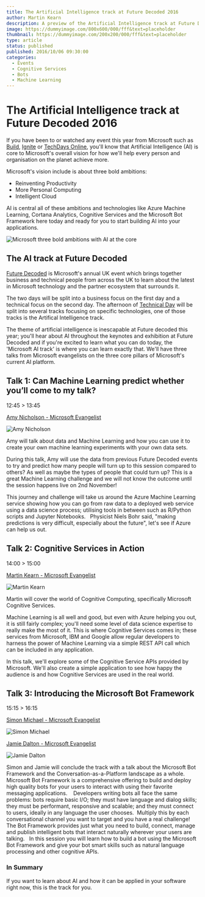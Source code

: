 ```yaml
---
title: The Artificial Intelligence track at Future Decoded 2016
author: Martin Kearn
description: A preview of the Artificial Intelligence track at Future Decoded 2016.
image: https://dummyimage.com/800x600/000/fff&text=placeholder
thumbnail: https://dummyimage.com/200x200/000/fff&text=placeholder
type: article
status: published
published: 2016/10/06 09:30:00
categories: 
  - Events
  - Cognitive Services
  - Bots
  - Machine Learning
---
```


# The Artificial Intelligence track at Future Decoded 2016

If you have been to or watched any event this year from Microsoft such as [Build](http://build.microsoft.com/), [Ignite](http://build.microsoft.com/) or [TechDays Online](https://msdn.microsoft.com/en-gb/mt706491.aspx), you'll know that Artificial Intelligence (AI) is core to Microsoft's overall vision for how we'll help every person and organisation on the planet achieve more. 

Microsoft's vision include is about three bold ambitions:
* Reinventing Productivity
* More Personal Computing
* Intelligent Cloud

AI is central all of these ambitions and technologies like Azure Machine Learning, Cortana Analytics, Cognitive Services and the Microsoft Bot Framework here today and ready for you to start building AI into your applications.

![Microsoft three bold ambitions with AI at the core](https://raw.githubusercontent.com/martinkearn/Content/master/Blogs/Images/3%20Bold%20Ambitions.JPG)

## The AI track at Future Decoded
[Future Decoded](https://futuredecoded.microsoft.com) is Microsoft's annual UK event which brings together business and technical people from across the UK to learn about the latest in Microsoft technology and the partner ecosystem that surrounds it.

The two days will be split into a business focus on the first day and a technical focus on the second day. The afternoon of [Technical Day](https://futuredecoded.microsoft.com/technical-day/) will be split into several tracks focusing on specific technologies, one of those tracks is the Artifical Intelligence track.

The theme of artificial intelligence is inescapable at Future decoded this year; you'll hear about AI throughout the keynotes and exhibition at Future Decoded and if you're excited to learn what you can do today, the 'Microsoft AI track' is where you can learn exactly that. We'll have three talks from Microsoft evangelists on the three core pillars of Microsoft's current AI platform.

## Talk 1: Can Machine Learning predict whether you’ll come to my talk?
12:45 > 13:45

[Amy Nicholson - Microsoft Evangelist](http://amykatenicho.azurewebsites.net)

![Amy Nicholson](https://github.com/martinkearn/Content/blob/master/Blogs/Images/AmyNicholson.jpg?raw=true)

Amy will talk about data and Machine Learning and how you can use it to create your own machine learning experiments with your own data sets. 

During this talk, Amy will use the data from previous Future Decoded events to try and predict how many people will turn up to this session compared to others? As well as maybe the types of people that could turn up? This is a great Machine Learning challenge and we will not know the outcome until the session happens live on 2nd November!

This journey and challenge will take us around the Azure Machine Learning service showing how you can go from raw data to a deployed web service using a data science process; utilising tools in between such as R/Python scripts and Jupyter Notebooks. 
 
Physicist Niels Bohr said, "making predictions is very difficult, especially about the future", let's see if Azure can help us out.

## Talk 2: Cognitive Services in Action
14:00 > 15:00

[Martin Kearn - Microsoft Evangelist](http://martink.me)

![Martin Kearn](https://github.com/martinkearn/Content/blob/master/Blogs/Images/MartinKearn.jpg?raw=true)

Martin will cover the world of Cognitive Computing, specifically Microsoft Cognitive Services. 

Machine Learning is all well and good, but even with Azure helping you out, it is still fairly complex; you'll need some level of data science expertise to really make the most of it. This is where Cognitive Services comes in; these services from Microsoft, IBM and Google allow regular developers to harness the power of Machine Learning via a simple REST API call which can be included in any application. 

In this talk, we'll explore some of the Cognitive Service APIs provided by Microsoft. We'll also create a simple application to see how happy the audience is and how Cognitive Services are used in the real world.

## Talk 3: Introducing the Microsoft Bot Framework
15:15 > 16:15

[Simon Michael - Microsoft Evangelist](http://smich.uk)

![Simon Michael](https://github.com/martinkearn/Content/blob/master/Blogs/Images/SimonMichael.jpg?raw=true)

[Jamie Dalton - Microsoft Evangelist](https://blogs.msdn.microsoft.com/jamiedalton/)

![Jamie Dalton](https://github.com/martinkearn/Content/blob/master/Blogs/Images/JamieDalton.jpg?raw=true)

Simon and Jamie will conclude the track with a talk about the Microsoft Bot Framework and the Conversation-as-a-Platform landscape as a whole. Microsoft Bot Framework is a comprehensive offering to build and deploy high quality bots for your users to interact with using their favorite messaging applications.  
 
Developers writing bots all face the same problems: bots require basic I/O; they must have language and dialog skills; they must be performant, responsive and scalable; and they must connect to users, ideally in any language the user chooses.  Multiply this by each conversational channel you want to target and you have a real challenge! The Bot Framework provides just what you need to build, connect, manage and publish intelligent bots that interact naturally wherever your users are talking. 
 
In this session you will learn how to build a bot using the Microsoft Bot Framework and give your bot smart skills such as natural language processing and other cognitive APIs.

### In Summary
If you want to learn about AI and how it can be applied in your software right now, this is the track for you.
